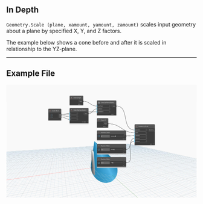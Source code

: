 ## In Depth
`Geometry.Scale (plane, xamount, yamount, zamount)` scales input geometry about a plane by specified X, Y, and Z factors. 

The example below shows a cone before and after it is scaled in relationship to the YZ-plane.

___
## Example File

![Geometry.Scale(plane, xamount, yamount, zamount)](./Autodesk.DesignScript.Geometry.Geometry.Scale(geometry,%20plane,%20xamount,%20yamount,%20zamount)_img.jpg)